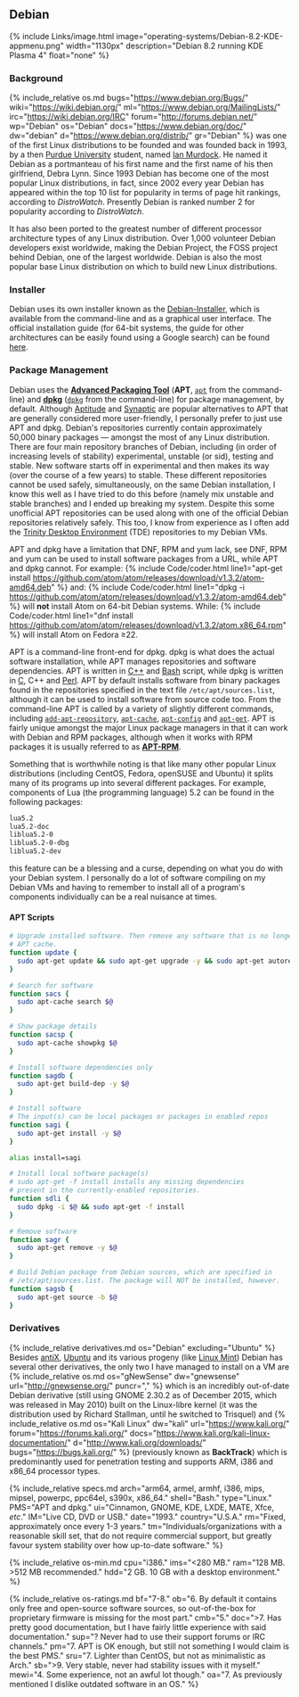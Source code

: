 ## Debian
{% include Links/image.html image="operating-systems/Debian-8.2-KDE-appmenu.png" width="1130px" description="Debian 8.2 running KDE Plasma 4" float="none" %}
<br/>
### Background
{% include_relative os.md bugs="https://www.debian.org/Bugs/" wiki="https://wiki.debian.org/" ml="https://www.debian.org/MailingLists/" irc="https://wiki.debian.org/IRC" forum="http://forums.debian.net/" wp="Debian" os="Debian" docs="https://www.debian.org/doc/" dw="debian" d="https://www.debian.org/distrib/" gr="Debian" %} was one of the first Linux distributions to be founded and was founded back in 1993, by a then [Purdue University](https://en.wikipedia.org/wiki/Purdue_University) student, named [Ian Murdock](https://en.wikipedia.org/wiki/Ian_Murdock). He named it Debian as a portmanteau of his first name and the first name of his then girlfriend, Debra Lynn. Since 1993 Debian has become one of the most popular Linux distributions, in fact, since 2002 every year Debian has appeared within the top 10 list for popularity in terms of page hit rankings, according to *DistroWatch*. Presently Debian is ranked number 2 for popularity according to *DistroWatch*.

It has also been ported to the greatest number of different processor architecture types of any Linux distribution. Over 1,000 volunteer Debian developers exist worldwide, making the Debian Project, the FOSS project behind Debian, one of the largest worldwide. Debian is also the most popular base Linux distribution on which to build new Linux distributions.

### Installer
Debian uses its own installer known as the [Debian-Installer](https://wiki.debian.org/DebianInstaller), which is available from the command-line and as a graphical user interface. The official installation guide (for 64-bit systems, the guide for other architectures can be easily found using a Google search) can be found [here](https://www.debian.org/releases/stable/amd64/).

### Package Management
Debian uses the [**Advanced Packaging Tool**](https://en.wikipedia.org/wiki/Advanced_Packaging_Tool) (**APT**, [`apt`](/man/apt.8.html) from the command-line) and [**dpkg**](https://en.wikipedia.org/wiki/dpkg) ([`dpkg`](/man/dpkg.1.html) from the command-line) for package management, by default. Although [Aptitude](https://wiki.debian.org/Aptitude) and [Synaptic](https://wiki.debian.org/Synaptic) are popular alternatives to APT that are generally considered more user-friendly, I personally prefer to just use APT and dpkg. Debian's repositories currently contain approximately 50,000 binary packages &mdash; amongst the most of any Linux distribution. There are four main repository branches of Debian, including (in order of increasing levels of stability) experimental, unstable (or sid), testing and stable. New software starts off in experimental and then makes its way (over the course of a few years) to stable. These different repositories cannot be used safely, simultaneously, on the same Debian installation, I know this well as I have tried to do this before (namely mix unstable and stable branches) and I ended up breaking my system. Despite this some unofficial APT repositories can be used along with one of the official Debian repositories relatively safely. This too, I know from experience as I often add the [Trinity Desktop Environment](https://wiki.trinitydesktop.org/DebianInstall) (TDE) repositories to my Debian VMs.

APT and dpkg have a limitation that DNF, RPM and yum lack, see DNF, RPM and yum can be used to install software packages from a URL, while APT and dpkg cannot. For example:
{% include Code/coder.html line1="apt-get install https://github.com/atom/atom/releases/download/v1.3.2/atom-amd64.deb" %}
and:
{% include Code/coder.html line1="dpkg -i https://github.com/atom/atom/releases/download/v1.3.2/atom-amd64.deb" %}
will **not** install Atom on 64-bit Debian systems. While:
{% include Code/coder.html line1="dnf install https://github.com/atom/atom/releases/download/v1.3.2/atom.x86_64.rpm" %}
will install Atom on Fedora ≥22.

APT is a command-line front-end for dpkg. dpkg is what does the actual software installation, while APT manages repositories and software dependencies. APT is written in [C++](https://en.wikipedia.org/wiki/C++) and [Bash](https://en.wikipedia.org/wiki/Bash_(Unix_shell)) script, while dpkg is written in [C](https://en.wikipedia.org/wiki/C_(programming_language)), C++ and [Perl](https://en.wikipedia.org/wiki/Perl_(programming_language)). APT by default installs software from binary packages found in the repositories specified in the text file `/etc/apt/sources.list`, although it can be used to install software from source code too. From the command-line APT is called by a variety of slightly different commands, including [`add-apt-repository`](/man/add-apt-repository.1.html), [`apt-cache`](/man/apt-cache.8.html), [`apt-config`](/man/apt-config.8.html) and [`apt-get`](/man/apt-get.8.html). APT is fairly unique amongst the major Linux package managers in that it can work with Debian and RPM packages, although when it works with RPM packages it is usually referred to as **[APT-RPM](https://en.wikipedia.org/wiki/APT-RPM)**.

Something that is worthwhile noting is that like many other popular Linux distributions (including CentOS, Fedora, openSUSE and Ubuntu) it splits many of its programs up into several different packages. For example, components of Lua (the programming language) 5.2 can be found in the following packages:
~~~ bash
lua5.2
lua5.2-doc
liblua5.2-0
liblua5.2-0-dbg
liblua5.2-dev
~~~
this feature can be a blessing and a curse, depending on what you do with your Debian system. I personally do a lot of software compiling on my Debian VMs and having to remember to install all of a program's components individually can be a real nuisance at times.

#### APT Scripts

~~~ bash
# Upgrade installed software. Then remove any software that is no longer needed and clean the
# APT cache.
function update {
  sudo apt-get update && sudo apt-get upgrade -y && sudo apt-get autoremove -y && sudo apt-get autoclean
}

# Search for software
function sacs {
  sudo apt-cache search $@
}

# Show package details
function sacsp {
  sudo apt-cache showpkg $@
}

# Install software dependencies only
function sagdb {
  sudo apt-get build-dep -y $@
}

# Install software
# The input(s) can be local packages or packages in enabled repos
function sagi {
  sudo apt-get install -y $@
}

alias install=sagi

# Install local software package(s)
# sudo apt-get -f install installs any missing dependencies
# present in the currently-enabled repositories.
function sdli {
  sudo dpkg -i $@ && sudo apt-get -f install
}

# Remove software
function sagr {
  sudo apt-get remove -y $@
}

# Build Debian package from Debian sources, which are specified in
# /etc/apt/sources.list. The package will NOT be installed, however.  
function sagsb {
  sudo apt-get source -b $@
}
~~~

### Derivatives
{% include_relative derivatives.md os="Debian" excluding="Ubuntu" %}
Besides [antiX](#antix), [Ubuntu](#ubuntu) and its various progeny (like [Linux Mint](#linux-mint)) Debian has several other derivatives, the only two I have managed to install on a VM are {% include_relative os.md os="gNewSense" dw="gnewsense" url="http://gnewsense.org/" puncr="," %} which is an incredibly out-of-date Debian derivative (still using GNOME 2.30.2 as of December 2015, which was released in May 2010) built on the Linux-libre kernel (it was the distribution used by Richard Stallman, until he switched to Trisquel) and {% include_relative os.md os="Kali Linux" dw="kali" url="https://www.kali.org/" forum="https://forums.kali.org/" docs="https://www.kali.org/kali-linux-documentation/" d="http://www.kali.org/downloads/" bugs="https://bugs.kali.org/" %} (previously known as **BackTrack**) which is predominantly used for penetration testing and supports ARM, i386 and x86_64 processor types.

{% include_relative specs.md arch="arm64, armel, armhf, i386, mips, mipsel, powerpc, ppc64el, s390x, x86_64." shell="Bash." type="Linux." PMS="APT and dpkg." ui="Cinnamon, GNOME, KDE, LXDE, MATE, Xfce, <i>etc</i>." IM="Live CD, DVD or USB." date="1993." country="U.S.A." rm="Fixed, approximately once every 1-3 years." tm="Individuals/organizations with a reasonable skill set, that do not require commercial support, but greatly favour system stability over how up-to-date software." %}

{% include_relative os-min.md cpu="i386." ims="<280 MB." ram="128 MB. >512 MB recommended." hdd="2 GB. 10 GB with a desktop environment." %}

{% include_relative os-ratings.md bf="7-8." ob="6. By default it contains only free and open-source software sources, so out-of-the-box for proprietary firmware is missing for the most part." cmb="5." doc=">7. Has pretty good documentation, but I have fairly little experience with said documentation." sup="? Never had to use their support forums or IRC channels." pm="7. APT is OK enough, but still not something I would claim is the best PMS." sru="7. Lighter than CentOS, but not as minimalistic as Arch." sb=">9. Very stable, never had stability issues with it myself." mewi="4. Some experience, not an awful lot though." oa="7. As previously mentioned I dislike outdated software in an OS." %}
